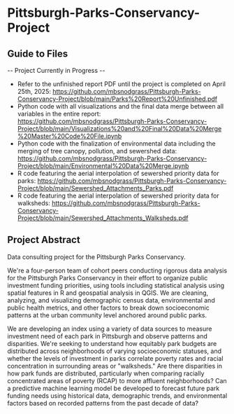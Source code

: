 # Pittsburgh-Parks-Conservancy-Project

## Guide to Files
-- Project Currently in Progress --
- Refer to the unfinished report PDF until the project is completed on April 25th, 2025: https://github.com/mbsnodgrass/Pittsburgh-Parks-Conservancy-Project/blob/main/Parks%20Report%20Unfinished.pdf
- Python code with all visualizations and the final data merge between all variables in the entire report: https://github.com/mbsnodgrass/Pittsburgh-Parks-Conservancy-Project/blob/main/Visualizations%20and%20Final%20Data%20Merge%20Master%20Code%20File.ipynb
- Python code with the finalization of environmental data including the merging of tree canopy, pollution, and sewershed data: https://github.com/mbsnodgrass/Pittsburgh-Parks-Conservancy-Project/blob/main/Environmental%20Data%20Merge.ipynb
- R code featuring the aerial interpolation of sewershed priority data for parks: https://github.com/mbsnodgrass/Pittsburgh-Parks-Conservancy-Project/blob/main/Sewershed_Attachments_Parks.pdf
- R code featuring the aerial interpolation of sewershed priority data for walksheds: https://github.com/mbsnodgrass/Pittsburgh-Parks-Conservancy-Project/blob/main/Sewershed_Attachments_Walksheds.pdf

## Project Abstract
Data consulting project for the Pittsburgh Parks Conservancy.

We're a four-person team of cohort peers conducting rigorous data analysis for the Pittsburgh Parks Conservancy in their effort to organize public investment funding priorities, using tools including statistical analysis using spatial features in R and geospatial analysis in QGIS. We are cleaning, analyzing, and visualizing demographic census data, environmental and public health metrics, and other factors to break down socioeconomic patterns at the urban community level anchored around public parks.

We are developing an index using a variety of data sources to measure investment need of each park in Pittsburgh and observe patterns and disparities. We're seeking to understand how equitably park budgets are distributed across neighborhoods of varying socioeconomic statuses, and whether the levels of investment in parks correlate poverty rates and racial concentration in surrounding areas or "walksheds." Are there disparities in how park funds are distributed, particularly when comparing racially concentrated areas of poverty (RCAP) to more affluent neighborhoods? Can a predictive machine learning model be developed to forecast future park funding needs using historical data, demographic trends, and environmental factors based on recorded patterns from the past decade of data?
